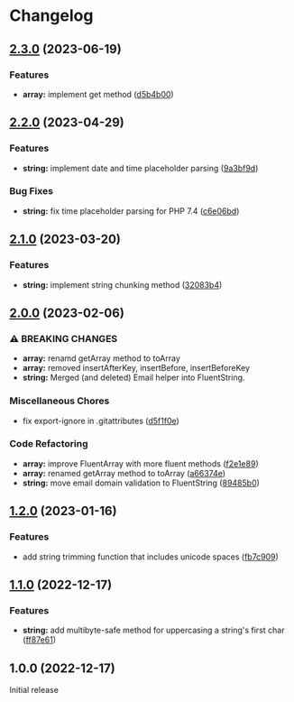 # Changelog

## [2.3.0](https://github.com/DataLinx/php-utils/compare/v2.2.0...v2.3.0) (2023-06-19)


### Features

* **array:** implement get method ([d5b4b00](https://github.com/DataLinx/php-utils/commit/d5b4b00b7290fc67e15ed5fae4a69d186e6582bc))

## [2.2.0](https://github.com/DataLinx/php-utils/compare/v2.1.0...v2.2.0) (2023-04-29)


### Features

* **string:** implement date and time placeholder parsing ([9a3bf9d](https://github.com/DataLinx/php-utils/commit/9a3bf9dcdc2d84a2e11341a9c7bf23a80b9507f1))


### Bug Fixes

* **string:** fix time placeholder parsing for PHP 7.4 ([c6e06bd](https://github.com/DataLinx/php-utils/commit/c6e06bd216ece2f76921a546edbbe3a7bea83745))

## [2.1.0](https://github.com/DataLinx/php-utils/compare/v2.0.0...v2.1.0) (2023-03-20)


### Features

* **string:** implement string chunking method ([32083b4](https://github.com/DataLinx/php-utils/commit/32083b45a524c915f8a59f679544c420bcbfd49c))

## [2.0.0](https://github.com/DataLinx/php-utils/compare/v1.2.0...v2.0.0) (2023-02-06)


### ⚠ BREAKING CHANGES

* **array:** renamd getArray method to toArray
* **array:** removed insertAfterKey, insertBefore, insertBeforeKey
* **string:** Merged (and deleted) Email helper into FluentString.

### Miscellaneous Chores

* fix export-ignore in .gitattributes ([d5f1f0e](https://github.com/DataLinx/php-utils/commit/d5f1f0e0cfa02cfe6d042b8003c083b6903b58fe))


### Code Refactoring

* **array:** improve FluentArray with more fluent methods ([f2e1e89](https://github.com/DataLinx/php-utils/commit/f2e1e8924a626978c5e7f84797e9c642860f4565))
* **array:** renamed getArray method to toArray ([a66374e](https://github.com/DataLinx/php-utils/commit/a66374e30c64bb959a63d18159dc4f186948c7aa))
* **string:** move email domain validation to FluentString ([89485b0](https://github.com/DataLinx/php-utils/commit/89485b037367686f6086c7ecff1abb75f592999d))

## [1.2.0](https://github.com/DataLinx/php-utils/compare/v1.1.0...v1.2.0) (2023-01-16)


### Features

* add string trimming function that includes unicode spaces ([fb7c909](https://github.com/DataLinx/php-utils/commit/fb7c90952f5e56055ec74272699f1456cbf35998))

## [1.1.0](https://github.com/DataLinx/php-utils/compare/v1.0.0...v1.1.0) (2022-12-17)


### Features

* **string:** add multibyte-safe method for uppercasing a string's first char ([ff87e61](https://github.com/DataLinx/php-utils/commit/ff87e61a88127edde2af2aff42eecc3b521d0f84))

## 1.0.0 (2022-12-17)

Initial release
